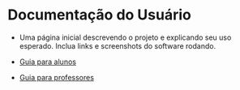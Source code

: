 # Documentação do Usuário
- Uma página inicial descrevendo o projeto e explicando seu uso esperado. Inclua links e screenshots do software rodando.

- [Guia para alunos](https://lucafs.github.io/softdes-desafios/doc_user_aluno)

- [Guia para professores](https://lucafs.github.io/softdes-desafios/doc_user_professor)
